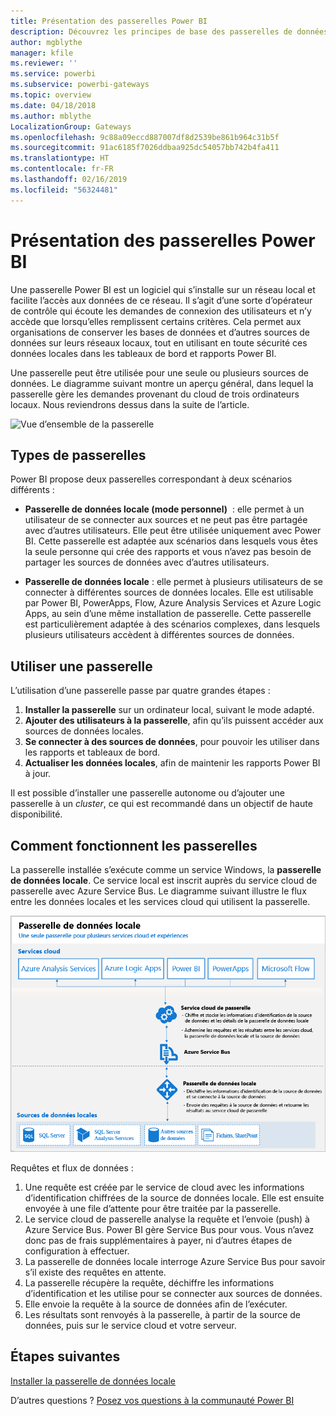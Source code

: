 ```yaml
---
title: Présentation des passerelles Power BI
description: Découvrez les principes de base des passerelles de données pour Power BI.
author: mgblythe
manager: kfile
ms.reviewer: ''
ms.service: powerbi
ms.subservice: powerbi-gateways
ms.topic: overview
ms.date: 04/18/2018
ms.author: mblythe
LocalizationGroup: Gateways
ms.openlocfilehash: 9c88a09eccd887007df8d2539be861b964c31b5f
ms.sourcegitcommit: 91ac6185f7026ddbaa925dc54057bb742b4fa411
ms.translationtype: HT
ms.contentlocale: fr-FR
ms.lasthandoff: 02/16/2019
ms.locfileid: "56324481"
---
```

# <a name="what-are-power-bi-gateways"></a>Présentation des passerelles Power BI

Une passerelle Power BI est un logiciel qui s’installe sur un réseau local et facilite l’accès aux données de ce réseau. Il s’agit d’une sorte d’opérateur de contrôle qui écoute les demandes de connexion des utilisateurs et n’y accède que lorsqu’elles remplissent certains critères. Cela permet aux organisations de conserver les bases de données et d’autres sources de données sur leurs réseaux locaux, tout en utilisant en toute sécurité ces données locales dans les tableaux de bord et rapports Power BI.

Une passerelle peut être utilisée pour une seule ou plusieurs sources de données. Le diagramme suivant montre un aperçu général, dans lequel la passerelle gère les demandes provenant du cloud de trois ordinateurs locaux. Nous reviendrons dessus dans la suite de l’article.

![Vue d’ensemble de la passerelle](media/service-gateway-getting-started/gateway-overview.png)

## <a name="types-of-gateways"></a>Types de passerelles

Power BI propose deux passerelles correspondant à deux scénarios différents :

* **Passerelle de données locale (mode personnel)**  : elle permet à un utilisateur de se connecter aux sources et ne peut pas être partagée avec d’autres utilisateurs. Elle peut être utilisée uniquement avec Power BI. Cette passerelle est adaptée aux scénarios dans lesquels vous êtes la seule personne qui crée des rapports et vous n’avez pas besoin de partager les sources de données avec d’autres utilisateurs.

* **Passerelle de données locale** : elle permet à plusieurs utilisateurs de se connecter à différentes sources de données locales. Elle est utilisable par Power BI, PowerApps, Flow, Azure Analysis Services et Azure Logic Apps, au sein d’une même installation de passerelle. Cette passerelle est particulièrement adaptée à des scénarios complexes, dans lesquels plusieurs utilisateurs accèdent à différentes sources de données. 

## <a name="using-a-gateway"></a>Utiliser une passerelle

L’utilisation d’une passerelle passe par quatre grandes étapes :

1. **Installer la passerelle** sur un ordinateur local, suivant le mode adapté.
2. **Ajouter des utilisateurs à la passerelle**, afin qu’ils puissent accéder aux sources de données locales.
3. **Se connecter à des sources de données**, pour pouvoir les utiliser dans les rapports et tableaux de bord.
4. **Actualiser les données locales**, afin de maintenir les rapports Power BI à jour.

Il est possible d’installer une passerelle autonome ou d’ajouter une passerelle à un *cluster*, ce qui est recommandé dans un objectif de haute disponibilité.

## <a name="how-gateways-work"></a>Comment fonctionnent les passerelles

La passerelle installée s’exécute comme un service Windows, la **passerelle de données locale**. Ce service local est inscrit auprès du service cloud de passerelle avec Azure Service Bus. Le diagramme suivant illustre le flux entre les données locales et les services cloud qui utilisent la passerelle.

![Diagramme avec flux de données de la passerelle](media/service-gateway-getting-started/gateway-how-it-works.png)

Requêtes et flux de données :

1. Une requête est créée par le service de cloud avec les informations d’identification chiffrées de la source de données locale. Elle est ensuite envoyée à une file d’attente pour être traitée par la passerelle.
2. Le service cloud de passerelle analyse la requête et l’envoie (push) à Azure Service Bus. Power BI gère Service Bus pour vous. Vous n’avez donc pas de frais supplémentaires à payer, ni d’autres étapes de configuration à effectuer.
3. La passerelle de données locale interroge Azure Service Bus pour savoir s’il existe des requêtes en attente.
4. La passerelle récupère la requête, déchiffre les informations d’identification et les utilise pour se connecter aux sources de données.
5. Elle envoie la requête à la source de données afin de l’exécuter.
6. Les résultats sont renvoyés à la passerelle, à partir de la source de données, puis sur le service cloud et votre serveur.

## <a name="next-steps"></a>Étapes suivantes
[Installer la passerelle de données locale](service-gateway-install.md)

D’autres questions ? [Posez vos questions à la communauté Power BI](http://community.powerbi.com/)

